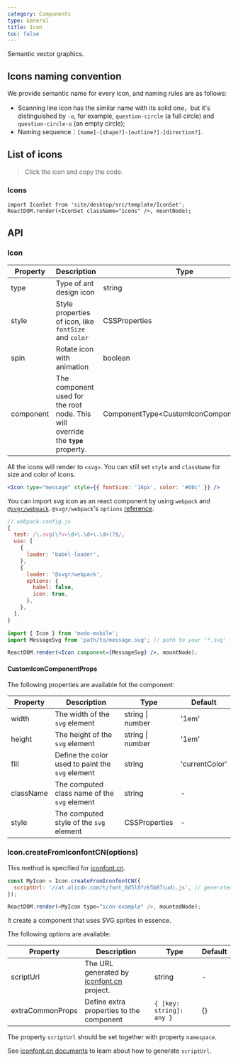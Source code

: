 ```yaml
---
category: Components
type: General
title: Icon
toc: false
---
```


Semantic vector graphics.

## Icons naming convention

We provide semantic name for every icon, and naming rules are as follows:

- Scanning line icon has the similar name with its solid one，but it's distinguished by `-o`, for example, `question-circle` (a full circle) and `question-circle-o` (an empty circle);
- Naming sequence：`[name]-[shape?]-[outline?]-[direction?]`.

## List of icons

> Click the icon and copy the code.

### Icons

```__react
import IconSet from 'site/desktop/src/template/IconSet';
ReactDOM.render(<IconSet className="icons" />, mountNode);
```

## API

### Icon

| Property  | Description                                                                       | Type                                     | Default |
| --------- | --------------------------------------------------------------------------------- | ---------------------------------------- | ------- |
| type      | Type of ant design icon                                                           | string                                   | -       |
| style     | Style properties of icon, like `fontSize` and `color`                             | CSSProperties                            | -       |
| spin      | Rotate icon with animation                                                        | boolean                                  | false   |
| component | The component used for the root node. This will override the **`type`** property. | ComponentType<CustomIconComponentProps\> | -       |

All the icons will render to `<svg>`. You can still set `style` and `className` for size and color of icons.

```jsx
<Icon type="message" style={{ fontSize: '16px', color: '#08c' }} />
```

You can import svg icon as an react component by using `webpack` and [`@svgr/webpack`](https://www.npmjs.com/package/@svgr/webpack). `@svgr/webpack`'s `options` [reference](https://github.com/smooth-code/svgr#options).

```js
// webpack.config.js
{
  test: /\.svg(\?v=\d+\.\d+\.\d+)?$/,
  use: [
    {
      loader: 'babel-loader',
    },
    {
      loader: '@svgr/webpack',
      options: {
        babel: false,
        icon: true,
      },
    },
  ],
}
```

```jsx
import { Icon } from 'modo-mobile';
import MessageSvg from 'path/to/message.svg'; // path to your '*.svg' file.

ReactDOM.render(<Icon component={MessageSvg} />, mountNode);
```

#### CustomIconComponentProps

The following properties are available fot the component:

| Property  | Description                                      | Type             | Default        |
| --------- | ------------------------------------------------ | ---------------- | -------------- |
| width     | The width of the `svg` element                   | string \| number | '1em'          |
| height    | The height of the `svg` element                  | string \| number | '1em'          |
| fill      | Define the color used to paint the `svg` element | string           | 'currentColor' |
| className | The computed class name of the `svg` element     | string           | -              |
| style     | The computed style of the `svg` element          | CSSProperties    | -              |

### Icon.createFromIconfontCN(options)

This method is specified for [iconfont.cn](http://iconfont.cn/).

```js
const MyIcon = Icon.createFromIconfontCN({
  scriptUrl: '//at.alicdn.com/t/font_8d5l8fzk5b87iudi.js', // generated by iconfont.cn
});

ReactDOM.render(<MyIcon type="icon-example" />, mountedNode);
```

It create a component that uses SVG sprites in essence.

The following options are available:

| Property         | Description                                                      | Type                     | Default |
| ---------------- | ---------------------------------------------------------------- | ------------------------ | ------- |
| scriptUrl        | The URL generated by [iconfont.cn](http://iconfont.cn/) project. | string                   | -       |
| extraCommonProps | Define extra properties to the component                         | `{ [key: string]: any }` | {}      |

The property `scriptUrl` should be set together with property `namespace`.

See [iconfont.cn documents](http://iconfont.cn/help/detail?spm=a313x.7781069.1998910419.15&helptype=code) to learn about how to generate `scriptUrl`.
